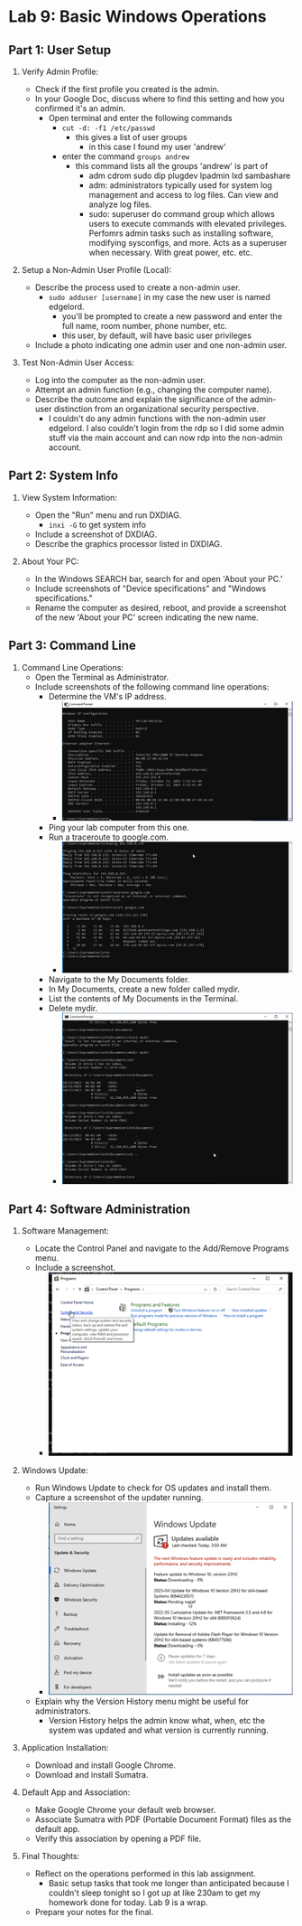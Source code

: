 # Lab 9: Basic Windows Operations

## Part 1: User Setup
1. Verify Admin Profile:
   - Check if the first profile you created is the admin.
   - In your Google Doc, discuss where to find this setting and how you confirmed it's an admin.
     - Open terminal and enter the following commands
       - `cut -d: -f1 /etc/passwd`
         - this gives a list of user groups
           - in this case I found my user 'andrew'
       - enter the command `groups andrew`
         - this command lists all the groups 'andrew' is part of
           - adm cdrom sudo dip plugdev lpadmin lxd sambashare
           - adm: administrators typically used for system log management and access to log files. Can view and analyze log files.
           - sudo: superuser do command group which allows users to execute commands with elevated privileges. Perfomrs admin tasks such as installing software, modifying sysconfigs, and more. Acts as a superuser when necessary.  With great power, etc. etc.

2. Setup a Non-Admin User Profile (Local):
   - Describe the process used to create a non-admin user.
     - `sudo adduser [username]` in my case the new user is named edgelord.
       - you'll be prompted to create a new password and enter the full name, room number, phone number, etc.
       - this user, by default, will have basic user privileges
   - Include a photo indicating one admin user and one non-admin user.
   
3. Test Non-Admin User Access:
   - Log into the computer as the non-admin user.
   - Attempt an admin function (e.g., changing the computer name).
   - Describe the outcome and explain the significance of the admin-user distinction from an organizational security perspective.
     - I couldn't do any admin functions with the non-admin user edgelord.  I also couldn't login from the rdp so I did some admin stuff via the main account and can now rdp into the non-admin account.

## Part 2: System Info
1. View System Information:
   - Open the "Run" menu and run DXDIAG.
     - `inxi -G` to get system info
   - Include a screenshot of DXDIAG.
   - Describe the graphics processor listed in DXDIAG.
   
2. About Your PC:
   - In the Windows SEARCH bar, search for and open 'About your PC.'
   - Include screenshots of "Device specifications" and "Windows specifications."
   - Rename the computer as desired, reboot, and provide a screenshot of the new 'About your PC' screen indicating the new name.

## Part 3: Command Line
1. Command Line Operations:
   - Open the Terminal as Administrator.
   - Include screenshots of the following command line operations:
     - Determine the VM's IP address.
       - ![VM IP](media/lab9%20-%20ipconfig.png)
     - Ping your lab computer from this one.
     - Run a traceroute to google.com.
       - ![Ping](media/lab9%20-%20trace.png)
     - Navigate to the My Documents folder.
     - In My Documents, create a new folder called mydir.
     - List the contents of My Documents in the Terminal.
     - Delete mydir.
       - ![mydir](media/lab9%20-%20mydir.png)

## Part 4: Software Administration
1. Software Management:
   - Locate the Control Panel and navigate to the Add/Remove Programs menu.
   - Include a screenshot.
     - ![Add/Remove Programs](media/lab9%20-%20addremove.png)
   
2. Windows Update:
   - Run Windows Update to check for OS updates and install them.
   - Capture a screenshot of the updater running.
     - ![Updates](media/lab9%20-%20updates.png)
   - Explain why the Version History menu might be useful for administrators.
     - Version History helps the admin know what, when, etc the system was updated and what version is currently running.
   
3. Application Installation:
   - Download and install Google Chrome.
   - Download and install Sumatra.
   
4. Default App and Association:
   - Make Google Chrome your default web browser.
   - Associate Sumatra with PDF (Portable Document Format) files as the default app.
   - Verify this association by opening a PDF file.

5. Final Thoughts:
   - Reflect on the operations performed in this lab assignment.
     - Basic setup tasks that took me longer than anticipated because I couldn't sleep tonight so I got up at like 230am to get my homework done for today.  Lab 9 is a wrap.
   - Prepare your notes for the final.
